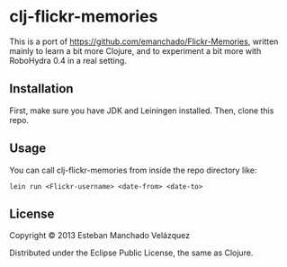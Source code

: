 # clj-flickr-memories

This is a port of https://github.com/emanchado/Flickr-Memories,
written mainly to learn a bit more Clojure, and to experiment a bit
more with RoboHydra 0.4 in a real setting.


## Installation

First, make sure you have JDK and Leiningen installed. Then, clone
this repo.


## Usage

You can call clj-flickr-memories from inside the repo directory like:

    lein run <Flickr-username> <date-from> <date-to>


## License

Copyright © 2013 Esteban Manchado Velázquez

Distributed under the Eclipse Public License, the same as Clojure.
